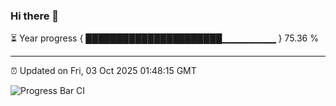 ### Hi there 👋

⏳ Year progress { ██████████████████████▁▁▁▁▁▁▁▁ } 75.36 %

---

⏰ Updated on Fri, 03 Oct 2025 01:48:15 GMT

![Progress Bar CI](https://github.com/ZhaoGui/ZhaoGui/workflows/Progress%20Bar%20CI/badge.svg)
